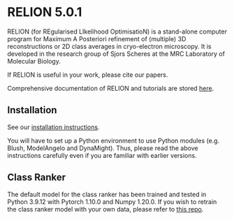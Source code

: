RELION 5.0.1
============

RELION (for REgularised LIkelihood OptimisatioN) is a stand-alone computer
program for Maximum A Posteriori refinement of (multiple) 3D reconstructions
or 2D class averages in cryo-electron microscopy. It is developed in the
research group of Sjors Scheres at the MRC Laboratory of Molecular Biology.

If RELION is useful in your work, please cite our papers.

Comprehensive documentation of RELION and tutorials are stored [here](https://relion.readthedocs.io/).

## Installation

See our [installation instructions](https://relion.readthedocs.io/en/release-5.0/Installation.html).

You will have to set up a Python environment to use Python modules (e.g. Blush, ModelAngelo and DynaMight).
Thus, please read the above instructions carefully even if you are familiar with earlier versions.

## Class Ranker

The default model for the class ranker has been trained and tested in Python 3.9.12 with Pytorch 1.10.0 and Numpy 1.20.0.
If you wish to retrain the class ranker model with your own data, please refer to [this repo](https://github.com/3dem/relion-classranker).
